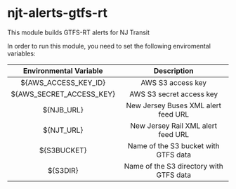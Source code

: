 # njt-alerts-gtfs-rt
This module builds GTFS-RT alerts for NJ Transit

In order to run this module, you need to set the following enviromental variables:

| Environmental Variable | Description                            |
|:----------------------:|:--------------------------------------:|
|${AWS_ACCESS_KEY_ID}    | AWS S3 access key                      | 
|${AWS_SECRET_ACCESS_KEY}| AWS S3 secret access key               |
|${NJB_URL}              | New Jersey Buses XML alert feed URL    |
|${NJT_URL}              | New Jersey Rail XML alert feed URL     |
|${S3BUCKET}             | Name of the S3 bucket with GTFS data   |
|${S3DIR}                | Name of the S3 directory with GTFS data|
